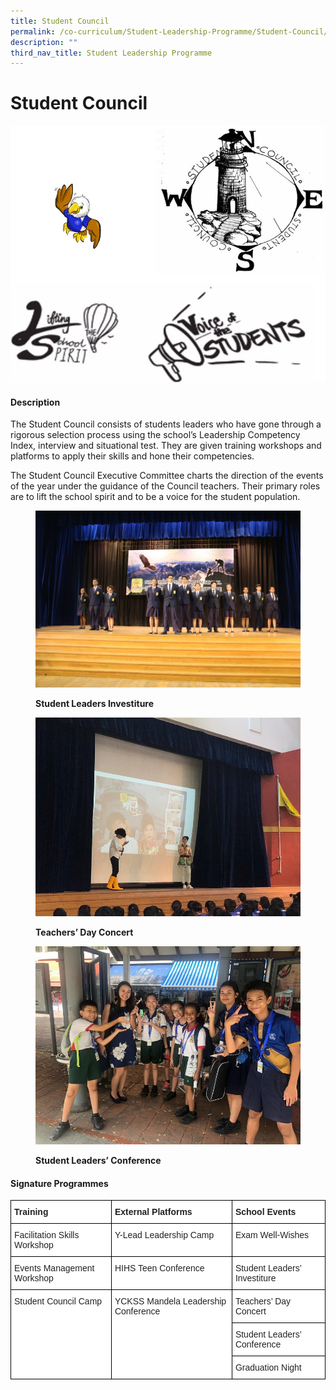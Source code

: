 ```yaml
---
title: Student Council
permalink: /co-curriculum/Student-Leadership-Programme/Student-Council/permalink/
description: ""
third_nav_title: Student Leadership Programme
---
```

Student Council
===============

![](/images/Student%20Council.jpeg)

#### Description

The Student Council consists of students leaders who have gone through a rigorous selection process using the school’s Leadership Competency Index, interview and situational test. They are given training workshops and platforms to apply their skills and hone their competencies.

The Student Council Executive Committee charts the direction of the events of the year under the guidance of the Council teachers. Their primary roles are to lift the school spirit and to be a voice for the student population.


<figure>

![](/images/StudentCouncil1.jpeg)

<figcaption> <strong> Student Leaders Investiture </strong> </figcaption>

</figure>



<figure>

![](/images/StudentCouncil2.jpeg)

<figcaption> <strong> Teachers’ Day Concert </strong> </figcaption>

</figure>



<figure>

![](/images/StudentCouncil3.jpeg)

<figcaption> <strong> Student Leaders’ Conference</strong> </figcaption>

</figure>

#### Signature Programmes
<style type="text/css">
.tg  {border-collapse:collapse;border-spacing:0;}
.tg td{border-color:black;border-style:solid;border-width:1px;font-family:Arial, sans-serif;font-size:14px;
  overflow:hidden;padding:10px 5px;word-break:normal;}
.tg th{border-color:black;border-style:solid;border-width:1px;font-family:Arial, sans-serif;font-size:14px;
  font-weight:normal;overflow:hidden;padding:10px 5px;word-break:normal;}
.tg .tg-l2bf{background-color:#FFF;color:#222;font-weight:bold;text-align:left;vertical-align:top}
.tg .tg-tsok{background-color:#FFF;color:#222;text-align:left;vertical-align:top}
</style>
<table class="tg">
<thead>
  <tr>
    <th class="tg-l2bf">Training</th>
    <th class="tg-l2bf">External Platforms</th>
    <th class="tg-l2bf">School Events</th>
  </tr>
</thead>
<tbody>
  <tr>
    <td class="tg-tsok">Facilitation Skills Workshop</td>
    <td class="tg-tsok">Y-Lead Leadership Camp</td>
    <td class="tg-tsok">Exam Well-Wishes</td>
  </tr>
  <tr>
    <td class="tg-tsok">Events Management Workshop</td>
    <td class="tg-tsok">HIHS Teen Conference</td>
    <td class="tg-tsok">Student Leaders’ Investiture</td>
  </tr>
  <tr>
    <td class="tg-tsok" rowspan="3">Student Council Camp</td>
    <td class="tg-tsok" rowspan="3">YCKSS Mandela Leadership Conference</td>
    <td class="tg-tsok">Teachers’ Day Concert</td>
  </tr>
  <tr>
    <td class="tg-tsok">Student Leaders’ Conference<span style="background-color:transparent"> </span></td>
  </tr>
  <tr>
    <td class="tg-tsok"> <span style="background-color:transparent">Graduation Night</span></td>
  </tr>
</tbody>
</table>



